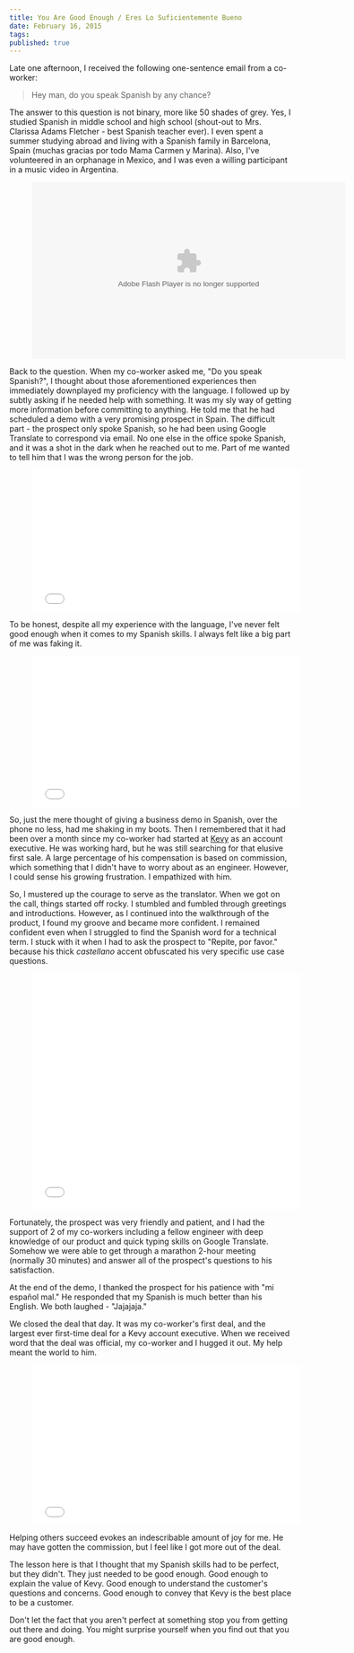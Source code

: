```yaml
---
title: You Are Good Enough / Eres Lo Suficientemente Bueno
date: February 16, 2015
tags:
published: true
---
```


Late one afternoon, I received the following one-sentence email from a co-worker:

> Hey man, do you speak Spanish by any chance?

The answer to this question is not binary, more like 50 shades of grey. Yes, I studied Spanish in middle school and high school (shout-out to Mrs. Clarissa Adams Fletcher - best Spanish teacher ever). I even spent a summer studying abroad and living with a Spanish family in Barcelona, Spain (muchas gracias por todo Mama Carmen y Marina). Also, I've volunteered in an orphanage in Mexico, and I was even a willing participant in a music video in Argentina.

<figure class="image">
  <object type="application/x-shockwave-flash" width="560" height="315" data="https://www.flickr.com/apps/video/stewart.swf" classid="clsid:D27CDB6E-AE6D-11cf-96B8-444553540000"><param name="flashvars" value="intl_lang=en-US&photo_secret=a2371f802d&photo_id=16514871182"></param><param name="movie" value="https://www.flickr.com/apps/video/stewart.swf"></param><param name="bgcolor" value="#000000"></param><param name="allowFullScreen" value="true"></param><embed type="application/x-shockwave-flash" src="https://www.flickr.com/apps/video/stewart.swf" bgcolor="#000000" allowfullscreen="true" flashvars="intl_lang=en-US&photo_secret=a2371f802d&photo_id=16514871182" width="560" height="315"></embed></object>
</figure>

Back to the question. When my co-worker asked me, "Do you speak Spanish?", I thought about those aforementioned experiences then immediately downplayed my proficiency with the language. I followed up by subtly asking if he needed help with something. It was my sly way of getting more information before committing to anything. He told me that he had scheduled a demo with a very promising prospect in Spain. The difficult part - the prospect only spoke Spanish, so he had been using Google Translate to correspond via email. No one else in the office spoke Spanish, and it was a shot in the dark when he reached out to me. Part of me wanted to tell him that I was the wrong person for the job.

<figure class="image">
  <iframe src="//giphy.com/embed/AW8mds1w2L2ta" width="480" height="253" frameBorder="0" webkitAllowFullScreen mozallowfullscreen allowFullScreen></iframe>
</figure>

To be honest, despite all my experience with the language, I've never felt good enough when it comes to my Spanish skills. I always felt like a big part of me was faking it.

<figure class="image">
  <iframe src="//giphy.com/embed/ZzESCv4z6iW0E" width="480" height="269" frameBorder="0" webkitAllowFullScreen mozallowfullscreen allowFullScreen></iframe>
</figure>

So, just the mere thought of giving a business demo in Spanish, over the phone no less, had me shaking in my boots. Then I remembered that it had been over a month since my co-worker had started at [Kevy](http://kevy.com) as an account executive. He was working hard, but he was still searching for that elusive first sale. A large percentage of his compensation is based on commission, which something that I didn't have to worry about as an engineer. However, I could sense his growing frustration. I empathized with him.

So, I mustered up the courage to serve as the translator. When we got on the call, things started off rocky. I stumbled and fumbled through greetings and introductions. However, as I continued into the walkthrough of the product, I found my groove and became more confident. I remained confident even when I struggled to find the Spanish word for a technical term. I stuck with it when I had to ask the prospect to "Repite, por favor." because his thick *castellano* accent obfuscated his very specific use case questions.

<figure class="image">
  <iframe src="//giphy.com/embed/AJqjc82n1dDO0" width="480" height="421" frameBorder="0" webkitAllowFullScreen mozallowfullscreen allowFullScreen></iframe>
</figure>

Fortunately, the prospect was very friendly and patient, and I had the support of 2 of my co-workers including a fellow engineer with deep knowledge of our product and quick typing skills on Google Translate. Somehow we were able to get through a marathon 2-hour meeting (normally 30 minutes) and answer all of the prospect's questions to his satisfaction.

At the end of the demo, I thanked the prospect for his patience with "mi español mal." He responded that my Spanish is much better than his English. We both laughed - "Jajajaja."

We closed the deal that day. It was my co-worker's first deal, and the largest ever first-time deal for a Kevy account executive. When we received word that the deal was official, my co-worker and I hugged it out. My help meant the world to him.

<figure class="image">
  <iframe src="//giphy.com/embed/KHAD55rYirYoU" width="480" height="285" frameBorder="0" webkitAllowFullScreen mozallowfullscreen allowFullScreen></iframe>
</figure>

Helping others succeed evokes an indescribable amount of joy for me. He may have gotten the commission, but I feel like I got more out of the deal.

The lesson here is that I thought that my Spanish skills had to be perfect, but they didn't. They just needed to be good enough. Good enough to explain the value of Kevy. Good enough to understand the customer's questions and concerns. Good enough to convey that Kevy is the best place to be a customer.

Don't let the fact that you aren't perfect at something stop you from getting out there and doing. You might surprise yourself when you find out that you are good enough.
